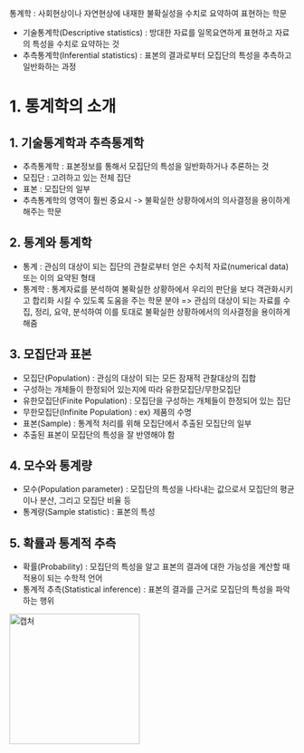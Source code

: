 통계학 : 사회현상이나 자연현상에 내재한 불확실성을 수치로 요약하여 표현하는 학문
- 기술통계학(Descriptive statistics) : 방대한 자료를 일목요연하게 표현하고 자료의 특성을 수치로 요약하는 것
- 추측통계학(Inferential statistics) : 표본의 결과로부터 모집단의 특성을 추측하고 일반화하는 과정

# 1. 통계학의 소개

## 1. 기술통계학과 추측통계학
- 추측통계학 : 표본정보를 통해서 모집단의 특성을 일반화하거나 추론하는 것
- 모집단 : 고려하고 있는 전체 집단
- 표본 : 모집단의 일부
- 추측통계학의 영역이 훨씬 중요시 -> 불확실한 상황하에서의 의사결정을 용이하게 해주는 학문

## 2. 통계와 통계학
- 통계 : 관심의 대상이 되는 집단의 관찰로부터 얻은 수치적 자료(numerical data) 또는 이의 요약된 형태
- 통계학 : 통계자료를 분석하여 불확실한 상황하에서 우리의 판단을 보다 객관화시키고 합리화 시킬 수 있도록 도움을 주는 학문 분야
=> 관심의 대상이 되는 자료를 수집, 정리, 요약, 분석하여 이를 토대로 불확실한 상황하에서의 의사결정을 용이하게 해줌

## 3. 모집단과 표본
- 모집단(Population) : 관심의 대상이 되는 모든 잠재적 관찰대상의 집합
- 구성하는 개체들이 한정되어 있는지에 따라 유한모집단/무한모집단
- 유한모집단(Finite Population) : 모집단을 구성하는 개체들이 한정되어 있는 집단
- 무한모집단(Infinite Population) : ex) 제품의 수명
- 표본(Sample) : 통계적 처리를 위해 모집단에서 추출된 모집단의 일부
- 추출된 표본이 모집단의 특성을 잘 반영해야 함

## 4. 모수와 통계량
- 모수(Population parameter) : 모집단의 특성을 나타내는 값으로서 모집단의 평균이나 분산, 그리고 모집단 비율 등
- 통계량(Sample statistic) : 표본의 특성

## 5. 확률과 통계적 추측
- 확률(Probability) : 모집단의 특성을 알고 표본의 결과에 대한 가능성을 계산할 때 적용이 되는 수학적 언어
- 통계적 추측(Statistical inference) : 표본의 결과를 근거로 모집단의 특성을 파악하는 행위

<img width="230" alt="캡처" src="https://user-images.githubusercontent.com/80622859/180127351-0f73dc88-8c44-417f-86c1-a3aae4d2a590.PNG">


